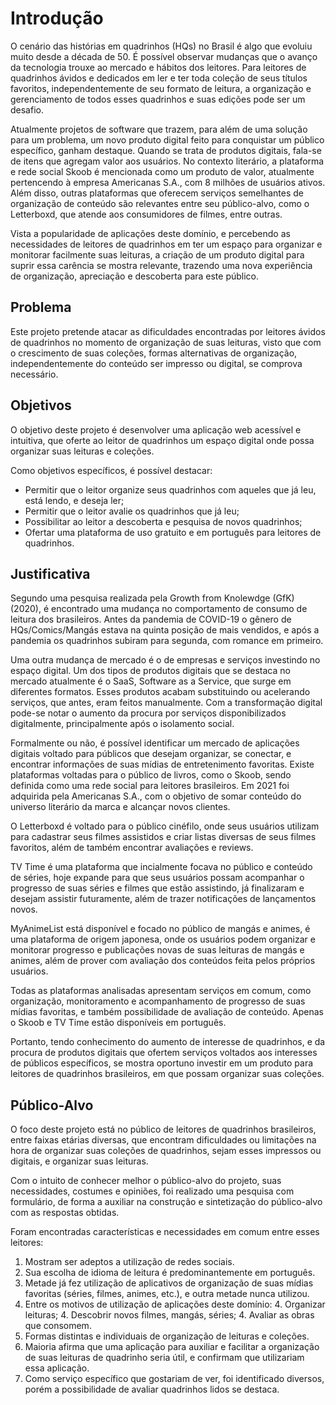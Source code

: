 # Introdução

O cenário das histórias em quadrinhos (HQs) no Brasil é algo que evoluiu muito desde a década de 50. É possível observar mudanças que o avanço da tecnologia trouxe ao mercado e hábitos dos leitores. Para leitores de quadrinhos ávidos e dedicados em ler e ter toda coleção de seus títulos favoritos, independentemente de seu formato de leitura, a organização e gerenciamento de todos esses quadrinhos e suas edições pode ser um desafio.

Atualmente projetos de software que trazem, para além de uma solução para um problema, um novo produto digital feito para conquistar um público específico, ganham destaque. Quando se trata de produtos digitais, fala-se de itens que agregam valor aos usuários. No contexto literário, a plataforma e rede social Skoob é mencionada como um produto de valor, atualmente pertencendo à empresa Americanas S.A., com 8 milhões de usuários ativos. Além disso, outras plataformas que oferecem serviços semelhantes de organização de conteúdo são relevantes entre seu público-alvo, como o Letterboxd, que atende aos consumidores de filmes, entre outras.

Vista a popularidade de aplicações deste domínio, e percebendo as necessidades de leitores de quadrinhos em ter um espaço para organizar e monitorar facilmente suas leituras, a criação de um produto digital para suprir essa carência se mostra relevante, trazendo uma nova experiência de organização, apreciação e descoberta para este público.


## Problema

Este projeto pretende atacar as dificuldades encontradas por leitores ávidos de quadrinhos no momento de organização de suas leituras, visto que com o crescimento de suas coleções, formas alternativas de organização, independentemente do conteúdo ser impresso ou digital, se comprova necessário.


## Objetivos

O objetivo deste projeto é desenvolver uma aplicação web acessível e intuitiva, que oferte ao leitor de quadrinhos um espaço digital onde possa organizar suas leituras e coleções.

Como objetivos específicos, é possível destacar:
- Permitir que o leitor organize seus quadrinhos com aqueles que já leu, está lendo, e deseja ler;
- Permitir que o leitor avalie os quadrinhos que já leu;
- Possibilitar ao leitor a descoberta e pesquisa de novos quadrinhos;
- Ofertar uma plataforma de uso gratuito e em português para leitores de quadrinhos.


## Justificativa

Segundo uma pesquisa realizada pela Growth from Knolewdge (GfK) (2020), é encontrado uma mudança no comportamento de consumo de leitura dos brasileiros. Antes da pandemia de COVID-19 o gênero de HQs/Comics/Mangás estava na quinta posição de mais vendidos, e após a pandemia os quadrinhos subiram para segunda, com romance em primeiro.

Uma outra mudança de mercado é o de empresas e serviços investindo no espaço digital. Um dos tipos de produtos digitais que se destaca no mercado atualmente é o SaaS, Software as a Service, que surge em diferentes formatos. Esses produtos acabam substituindo ou acelerando serviços, que antes, eram feitos manualmente. Com a transformação digital pode-se notar o aumento da procura por serviços disponibilizados digitalmente, principalmente após o isolamento social. 

Formalmente ou não, é possível identificar um mercado de aplicações digitais voltado para públicos que desejam organizar, se conectar, e encontrar informações de suas mídias de entretenimento favoritas. Existe plataformas voltadas para o público de livros, como o Skoob, sendo definida como uma rede social para leitores brasileiros. Em 2021 foi adquirida pela Americanas S.A., com o objetivo de somar conteúdo do universo literário da marca e alcançar novos clientes.

O Letterboxd é voltado para o público cinéfilo, onde seus usuários utilizam para cadastrar seus filmes assistidos e criar listas diversas de seus filmes favoritos, além de também encontrar avaliações e reviews.

TV Time é uma plataforma que incialmente focava no público e conteúdo de séries, hoje expande para que seus usuários possam acompanhar o progresso de suas séries e filmes que estão assistindo, já finalizaram e desejam assistir futuramente, além de trazer notificações de lançamentos novos.
 
MyAnimeList está disponível e focado no público de mangás e animes, é uma plataforma de origem japonesa, onde os usuários podem organizar e monitorar progresso e publicações novas de suas leituras de mangás e animes, além de prover com avaliação dos conteúdos feita pelos próprios usuários.

Todas as plataformas analisadas apresentam serviços em comum, como organização, monitoramento e acompanhamento de progresso de suas mídias favoritas, e também possibilidade de avaliação de conteúdo. Apenas o Skoob e TV Time estão disponíveis em português.

Portanto, tendo conhecimento do aumento de interesse de quadrinhos, e da procura de produtos digitais que ofertem serviços voltados aos interesses de públicos específicos, se mostra oportuno investir em um produto para leitores de quadrinhos brasileiros, em que possam organizar suas coleções.


## Público-Alvo

O foco deste projeto está no público de leitores de quadrinhos brasileiros, entre faixas etárias diversas, que encontram dificuldades ou limitações na hora de organizar suas coleções de quadrinhos, sejam esses impressos ou digitais, e organizar suas leituras.

Com o intuito de conhecer melhor o público-alvo do projeto, suas necessidades, costumes e opiniões, foi realizado uma pesquisa com formulário, de forma a auxiliar na construção e sintetização do público-alvo com as respostas obtidas.

Foram encontradas características e necessidades em comum entre esses leitores:

1. Mostram ser adeptos a utilização de redes sociais.
2. Sua escolha de idioma de leitura é predominantemente em português.
3. Metade já fez utilização de aplicativos de organização de suas mídias favoritas (séries, filmes, animes, etc.), e outra metade nunca utilizou.
4. Entre os motivos de utilização de aplicações deste domínio: 
	4. Organizar leituras;
	4. Descobrir novos filmes, mangás, séries;
	4. Avaliar as obras que consomem.
5. Formas distintas e individuais de organização de leituras e coleções.
6. Maioria afirma que uma aplicação para auxiliar e facilitar a organização de suas leituras de quadrinho seria útil, e confirmam que utilizariam essa aplicação.
7. Como serviço específico que gostariam de ver, foi identificado diversos, porém a possibilidade de avaliar quadrinhos lidos se destaca.